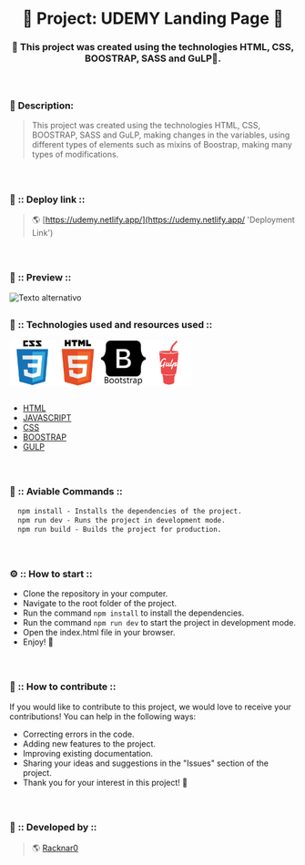 <h1 align="center">🌟 Project: UDEMY Landing Page 🎨</h1>


<h3 align="center">📝 This project was created using the technologies HTML, CSS, BOOSTRAP, SASS and GuLP🌟.</h3>

<br>

## <h3>📄 **Description:**</h3>

> This project  was created using the technologies HTML, CSS, BOOSTRAP, SASS and GuLP, making changes in the variables, using different types of elements such as mixins of Boostrap, making many types of modifications.

<br>

## <h3>🚀 **:: Deploy link ::**</h3>

> 🌎 [https://udemy.netlify.app/](https://udemy.netlify.app/ 'Deployment Link')

<br>

## <h3>📄 **:: Preview ::**</h3>

<img src="./preview.gif" alt="Texto alternativo" width="400px">

<br>

## <h3>📄 **:: Technologies used and resources used ::**</h3>

<div style="display: flex; justify-content: start; align-items: center;">
      <img src="https://raw.githubusercontent.com/devicons/devicon/master/icons/css3/css3-original-wordmark.svg" alt="css3" width="80" height="80" /> 
      <img src="https://github.com/Racknar0/logos/blob/master/coleccion-logos/html5.png?raw=true" alt="css3" width="80" height="80" />
      <img src="https://raw.githubusercontent.com/devicons/devicon/master/icons/bootstrap/bootstrap-plain-wordmark.svg"
      alt="bootstrap" width="80" height="80" />
      <img src="https://raw.githubusercontent.com/Racknar0/logos/181ca6311c2bd5811614e50fb29a6c713bc4575e/coleccion-logos/gulp/gulp-plain.svg"
      alt="bootstrap" width="80" height="80" />
</div>

<br>

-   [HTML](https://developer.mozilla.org/es/docs/Web/HTML 'HTML')
-   [JAVASCRIPT](https://developer.mozilla.org/es/docs/Web/JavaScript 'JAVASCRIPT')
-   [CSS](https://developer.mozilla.org/es/docs/Web/CSS 'CSS')
-   [BOOSTRAP](https://getbootstrap.com/ 'BOOSTRAP')
-   [GULP](https://gulpjs.com/ 'GULP')

<br>

## <h3>🤖 **:: Aviable Commands ::**</h3>

      npm install - Installs the dependencies of the project.
      npm run dev - Runs the project in development mode.
      npm run build - Builds the project for production.

<br>

## <h3>⚙️ **:: How to start ::**</h3>

-   Clone the repository in your computer.
-   Navigate to the root folder of the project.
-   Run the command `npm install` to install the dependencies.
-   Run the command `npm run dev` to start the project in development mode.
-   Open the index.html file in your browser.
-   Enjoy! 🎉

<br>

## <h3>🤝 **:: How to contribute ::**</h3>

If you would like to contribute to this project, we would love to receive your contributions! You can help in the following ways:

-   Correcting errors in the code.
-   Adding new features to the project.
-   Improving existing documentation.
-   Sharing your ideas and suggestions in the "Issues" section of the project.
-   Thank you for your interest in this project! 🎉

<br>

## <h3>🤝 **:: Developed by ::**</h3>

> 🌎 [Racknar0](https://github.com/Racknar0 'Deployment Link')
